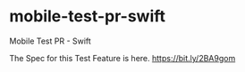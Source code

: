 # mobile-test-pr-swift
Mobile Test PR - Swift

The Spec for this Test Feature is here. 
https://bit.ly/2BA9gom
